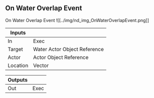 ## On Water Overlap Event
On Water Overlap Event
![[../img/nd_img_OnWaterOverlapEvent.png]]

|Inputs||
|--|--|
| In | Exec |
| Target | Water Actor Object Reference |
| Actor | Actor Object Reference |
| Location | Vector |

|Outputs||
|--|--|
| Out | Exec |
